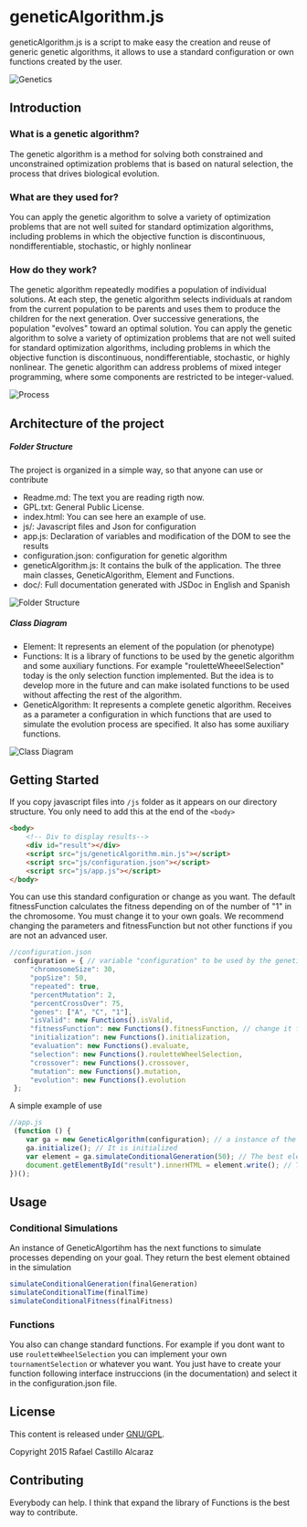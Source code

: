 # geneticAlgorithm.js
geneticAlgorithm.js is a script to make easy the creation and reuse of generic genetic algorithms, it allows to use a standard configuration or own functions created by the user.

![Genetics](https://drive.google.com/uc?export=download&id=0Bz4LuIzp5T_ZejhaUHVIV1M0Slk)

## Introduction
### What is a genetic algorithm?
The genetic algorithm is a method for solving both constrained and unconstrained optimization problems that is based on natural selection, the process that drives biological evolution.
### What are they used for?
You can apply the genetic algorithm to solve a variety of optimization problems that are not well suited for standard optimization algorithms, including problems in which the objective function is discontinuous, nondifferentiable, stochastic, or highly nonlinear
### How do they work?
The genetic algorithm repeatedly modifies a population of individual solutions. At each step, the genetic algorithm selects individuals at random from the current population to be parents and uses them to produce the children for the next generation. Over successive generations, the population "evolves" toward an optimal solution. You can apply the genetic algorithm to solve a variety of optimization problems that are not well suited for standard optimization algorithms, including problems in which the objective function is discontinuous, nondifferentiable, stochastic, or highly nonlinear. The genetic algorithm can address problems of mixed integer programming, where some components are restricted to be integer-valued.

![Process](http://www.pohlheim.com/Papers/mpga_gal95/fig1.gif)

## Architecture of the project

##### Folder Structure

The project is organized in a simple way, so that anyone can use or contribute

* Readme.md: The text you are reading rigth now.
* GPL.txt: General Public License.
* index.html: You can see here an example of use.
* js/: Javascript files and Json for configuration
* app.js: Declaration of variables and modification of the DOM to see the results
* configuration.json: configuration for genetic algorithm
* geneticAlgorithm.js: It contains the bulk of the application. The three main classes, GeneticAlgorithm, Element and Functions.
* doc/: Full documentation generated with JSDoc in English and Spanish

![Folder Structure](https://drive.google.com/uc?export=download&id=0Bz4LuIzp5T_ZSnYyVC1SdjdzNEU)

##### Class Diagram

* Element: It represents an element of the population (or phenotype)
* Functions: It is a library of functions to be used by the genetic algorithm and some auxiliary functions. For example "rouletteWheeelSelection" today is the only selection function implemented. But the idea is to develop more in the future and can make isolated functions to be used without affecting the rest of the algorithm.
* GeneticAlgorithm: It represents a complete genetic algorithm. Receives as a parameter a configuration in which functions that are used to simulate the evolution process are specified. It also has some auxiliary functions.

![Class Diagram](https://drive.google.com/uc?export=download&id=0Bz4LuIzp5T_ZRW8xMGpmX1FabW8)


## Getting Started
If you copy javascript files into ```/js``` folder as it appears on our directory structure. You only need to add this at the end of the ````<body>````
```html
<body>
    <!-- Div to display results-->
    <div id="result"></div>
    <script src="js/geneticAlgorithm.min.js"></script>
    <script src="js/configuration.json"></script>
    <script src="js/app.js"></script>
</body>
```
You can use this standard configuration or change as you want. The default fitnessFunction calculates the fitness depending on of the number of "1" in the chromosome. You must change it to your own goals. We recommend changing the parameters and fitnessFunction but not other functions if you are not an advanced user. 
```javascript
//configuration.json
 configuration = { // variable "configuration" to be used by the genetic algorithm
     "chromosomeSize": 30, 
     "popSize": 50, 
     "repeated": true, 
     "percentMutation": 2, 
     "percentCrossOver": 75,
     "genes": ["A", "C", "1"], 
     "isValid": new Functions().isValid, 
     "fitnessFunction": new Functions().fitnessFunction, // change it for your own function. It must recive a element of Element type as a parameter. See documentation for details.
     "initialization": new Functions().initialization, 
     "evaluation": new Functions().evaluate, 
     "selection": new Functions().rouletteWheelSelection, 
     "crossover": new Functions().crossover, 
     "mutation": new Functions().mutation,
     "evolution": new Functions().evolution 
 };
````
A simple example of use
```javascript
//app.js
 (function () {
    var ga = new GeneticAlgorithm(configuration); // a instance of the algorithm is declared
    ga.initialize(); // It is initialized
    var element = ga.simulateConditionalGeneration(50); // The best element after 50 generations is calculated
    document.getElementById("result").innerHTML = element.write(); // The element is displayed in a div with id "result"
})();
````
## Usage
### Conditional Simulations
An instance of GeneticAlgortihm has the next functions to simulate processes depending on your goal. They return the best element obtained in the simulation
```javascript
simulateConditionalGeneration(finalGeneration)
simulateConditionalTime(finalTime)
simulateConditionalFitness(finalFitness)
```
### Functions
You also can change standard functions. For example if you dont want to use  ```rouletteWheelSelection``` you can implement your own ```tournamentSelection``` or whatever you want. You just have to create your function following interface instruccions (in the documentation) and select it in the configuration.json file.


## License
This content is released under [GNU/GPL](http://www.gnu.org/licenses/gpl-3.0.en.html).

Copyright 2015 Rafael Castillo Alcaraz

## Contributing
Everybody can help. I think that expand the library of Functions is the best way to contribute.

